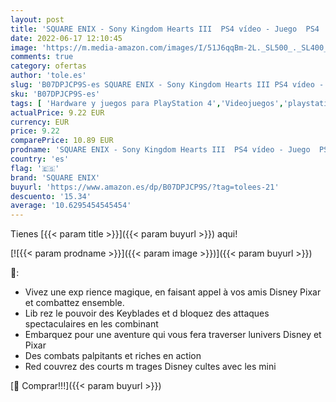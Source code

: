 ```yaml
---
layout: post
title: 'SQUARE ENIX - Sony Kingdom Hearts III  PS4 vídeo - Juego  PS4  PlayStation 4  Acción / RPG  E10 +  Everyone 10 +  '
date: 2022-06-17 12:10:45
image: 'https://m.media-amazon.com/images/I/51J6qqBm-2L._SL500_._SL400_.jpg'
comments: true
category: ofertas
author: 'tole.es'
slug: 'B07DPJCP9S-es SQUARE ENIX - Sony Kingdom Hearts III PS4 vídeo - Juego...'
sku: 'B07DPJCP9S-es'
tags: [ 'Hardware y juegos para PlayStation 4','Videojuegos','playstation','ps4','square enix','🇪🇸', ]
actualPrice: 9.22 EUR
currency: EUR
price: 9.22
comparePrice: 10.89 EUR
prodname: 'SQUARE ENIX - Sony Kingdom Hearts III  PS4 vídeo - Juego  PS4  PlayStation 4  Acción / RPG  E10 +  Everyone 10 +  '
country: 'es'
flag: '🇪🇸'
brand: 'SQUARE ENIX'
buyurl: 'https://www.amazon.es/dp/B07DPJCP9S/?tag=tolees-21'
descuento: '15.34'
average: '10.6295454545454'
---
```


Tienes [{{< param title >}}]({{< param buyurl >}}) aqui!

[![{{< param prodname >}}]({{< param image >}})]({{< param buyurl >}})

🔎:

- Vivez une exp rience magique, en faisant appel à vos amis Disney Pixar et combattez ensemble.
- Lib rez le pouvoir des Keyblades et d bloquez des attaques spectaculaires en les combinant
- Embarquez pour une aventure qui vous fera traverser lunivers Disney et Pixar
- Des combats palpitants et riches en action
- Red couvrez des courts m trages Disney cultes avec les mini

[🛒 Comprar!!!]({{< param buyurl >}})
